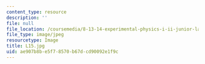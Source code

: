 ```yaml
---
content_type: resource
description: ''
file: null
file_location: /coursemedia/8-13-14-experimental-physics-i-ii-junior-lab-fall-2016-spring-2017/ae907b8be5f78570b67dcd90092e1f9c_L15.jpg
file_type: image/jpeg
resourcetype: Image
title: L15.jpg
uid: ae907b8b-e5f7-8570-b67d-cd90092e1f9c
---
```

